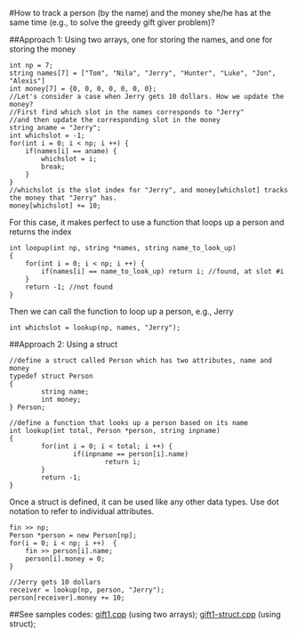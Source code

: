 #How to track a person (by the name) and the money she/he has at the same time (e.g., to solve the greedy gift giver problem)?

##Approach 1: Using two arrays, one for storing the names, and one for storing the money
```
int np = 7;
string names[7] = ["Tom", "Nila", "Jerry", "Hunter", "Luke", "Jon", "Alexis"]
int money[7] = {0, 0, 0, 0, 0, 0, 0};
//Let's consider a case when Jerry gets 10 dollars. How we update the money?
//First find which slot in the names corresponds to "Jerry"
//and then update the corresponding slot in the money
string aname = "Jerry";
int whichslot = -1;
for(int i = 0; i < np; i ++) {
	if(names[i] == aname) { 
		whichslot = i;
		break;
	}
}
//whichslot is the slot index for "Jerry", and money[whichslot] tracks the money that "Jerry" has.
money[whichslot] += 10;
```
For this case, it makes perfect to use a function that loops up a person and returns the index
```
int loopup(int np, string *names, string name_to_look_up) 
{
	for(int i = 0; i < np; i ++) {
		if(names[i] == name_to_look_up) return i; //found, at slot #i
	}
	return -1; //not found
}
```
Then we can call the function to loop up a person, e.g., Jerry
```
int whichslot = lookup(np, names, "Jerry");
```

##Approach 2: Using a struct
```
//define a struct called Person which has two attributes, name and money
typedef struct Person
{
        string name;
        int money;
} Person;

//define a function that looks up a person based on its name
int lookup(int total, Person *person, string inpname)
{
        for(int i = 0; i < total; i ++) {
                if(inpname == person[i].name)
                        return i;
        }
        return -1;
}
```
Once a struct is defined, it can be used like any other data types. Use dot notation to refer to individual attributes.
```
fin >> np;
Person *person = new Person[np];
for(i = 0; i < np; i ++)  {
	fin >> person[i].name;
	person[i].money = 0;
}
```
```
//Jerry gets 10 dollars
receiver = lookup(np, person, "Jerry");
person[receiver].money += 10;
```

##See samples codes: [gift1.cpp](https://github.com/YuzhenYe/WET/blob/master/USACO/gift1.cpp) (using two arrays); [gift1-struct.cpp](https://github.com/YuzhenYe/WET/blob/master/USACO/gift1-struct.cpp) (using struct);
